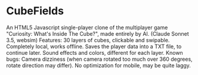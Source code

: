 # CubeFields
An HTML5 Javascript single-player clone of the multiplayer game "Curiosity: What's Inside The Cube?", made entirely by AI. (Claude Sonnet 3.5, websim)
Features:
30 layers of cubes, clickable and swipable.
Completely local, works offline.
Saves the player data into a TXT file, to continue later.
Sound effects and colors, different for each layer.
Known bugs:
Camera dizziness (when camera rotated too much over 360 degrees, rotate direction may differ).
No optimization for mobile, may be quite laggy.
